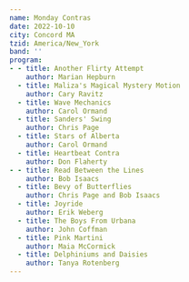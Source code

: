 ```yaml
---
name: Monday Contras
date: 2022-10-10
city: Concord MA
tzid: America/New_York
band: ''
program:
- - title: Another Flirty Attempt
    author: Marian Hepburn
  - title: Maliza's Magical Mystery Motion
    author: Cary Ravitz
  - title: Wave Mechanics
    author: Carol Ormand
  - title: Sanders' Swing
    author: Chris Page
  - title: Stars of Alberta
    author: Carol Ormand
  - title: Heartbeat Contra
    author: Don Flaherty
- - title: Read Between the Lines
    author: Bob Isaacs
  - title: Bevy of Butterflies
    author: Chris Page and Bob Isaacs
  - title: Joyride
    author: Erik Weberg
  - title: The Boys From Urbana
    author: John Coffman
  - title: Pink Martini
    author: Maia McCormick
  - title: Delphiniums and Daisies
    author: Tanya Rotenberg
---
```


